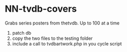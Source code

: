 NN-tvdb-covers
==============
Grabs series posters from thetvdb. Up to 100 at a time

1. patch db
2. copy the two files to the testing folder
3. include a call to tvdbartwork.php in you cycle script
